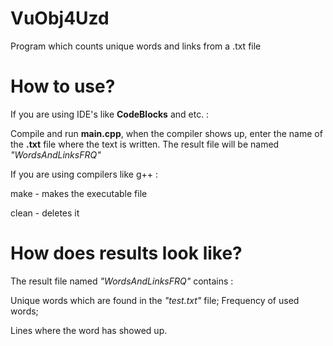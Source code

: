 # VuObj4Uzd
Program which counts unique words and links from a .txt file

# How to use?

If you are using IDE's like **CodeBlocks** and etc. :

  Compile and run **main.cpp**, when the compiler shows up, enter the name of the **.txt** file where the text is written. The result file will be named *"WordsAndLinksFRQ"*
  
If you are using compilers like g++ :

  make - makes the executable file
  
  clean - deletes it
  
# How does results look like?

The result file named *"WordsAndLinksFRQ"* contains :

  Unique words which are found in the *"test.txt"* file;
  Frequency of used words;
  
  Lines where the word has showed up.
